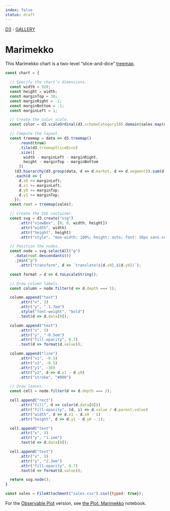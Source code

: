 ```yaml
---
index: false
status: draft
---
```


<div style="color: grey; font: 13px/25.5px var(--sans-serif); text-transform: uppercase;"><h1 style="display: none;">Marimekko</h1><a href="https://d3js.org/">D3</a> › <a href="/@d3/gallery">Gallery</a></div>

# Marimekko

This Marimekko chart is a two-level “slice-and-dice” [treemap](/@d3/treemap).

```js echo
const chart = {

  // Specify the chart’s dimensions.
  const width = 928;
  const height = width;
  const marginTop = 30;
  const marginRight = -1;
  const marginBottom = -1;
  const marginLeft = 1;

  // Create the color scale.
  const color = d3.scaleOrdinal(d3.schemeCategory10).domain(sales.map(d => d.segment));

  // Compute the layout.
  const treemap = data => d3.treemap()
      .round(true)
      .tile(d3.treemapSliceDice)
      .size([
        width - marginLeft - marginRight,
        height - marginTop - marginBottom
      ])
    (d3.hierarchy(d3.group(data, d => d.market, d => d.segment)).sum(d => d.value))
    .each(d => {
      d.x0 += marginLeft;
      d.x1 += marginLeft;
      d.y0 += marginTop;
      d.y1 += marginTop;
    });
  const root = treemap(sales);

  // Create the SVG container.
  const svg = d3.create("svg")
      .attr("viewBox", [0, 0, width, height])
      .attr("width", width)
      .attr("height", height)
      .attr("style", "max-width: 100%; height: auto; font: 10px sans-serif;");

  // Position the nodes.
  const node = svg.selectAll("g")
    .data(root.descendants())
    .join("g")
      .attr("transform", d => `translate(${d.x0},${d.y0})`);

  const format = d => d.toLocaleString();

  // Draw column labels.
  const column = node.filter(d => d.depth === 1);

  column.append("text")
      .attr("x", 3)
      .attr("y", "-1.7em")
      .style("font-weight", "bold")
      .text(d => d.data[0]);

  column.append("text")
      .attr("x", 3)
      .attr("y", "-0.5em")
      .attr("fill-opacity", 0.7)
      .text(d => format(d.value));

  column.append("line")
      .attr("x1", -0.5)
      .attr("x2", -0.5)
      .attr("y1", -30)
      .attr("y2", d => d.y1 - d.y0)
      .attr("stroke", "#000")

  // Draw leaves.
  const cell = node.filter(d => d.depth === 2);

  cell.append("rect")
      .attr("fill", d => color(d.data[0]))
      .attr("fill-opacity", (d, i) => d.value / d.parent.value)
      .attr("width", d => d.x1 - d.x0 - 1)
      .attr("height", d => d.y1 - d.y0 - 1);

  cell.append("text")
      .attr("x", 3)
      .attr("y", "1.1em")
      .text(d => d.data[0]);

  cell.append("text")
      .attr("x", 3)
      .attr("y", "2.3em")
      .attr("fill-opacity", 0.7)
      .text(d => format(d.value));

  return svg.node();
}
```

```js echo
const sales = FileAttachment("sales.csv").csv({typed: true});
```

For the [Observable Plot](/plot/) version, see [the Plot: Marimekko](https://observablehq.com/@observablehq/plot-marimekko) notebook.
